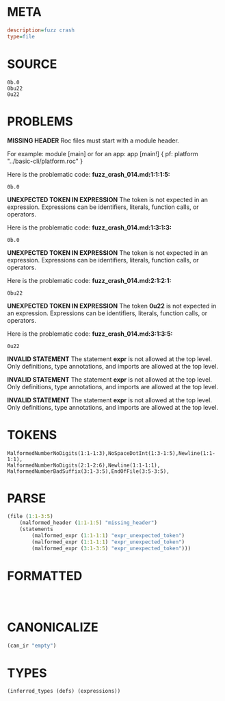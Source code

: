 # META
~~~ini
description=fuzz crash
type=file
~~~
# SOURCE
~~~roc
0b.0
0bu22
0u22
~~~
# PROBLEMS
**MISSING HEADER**
Roc files must start with a module header.

For example:
        module [main]
or for an app:
        app [main!] { pf: platform "../basic-cli/platform.roc" }

Here is the problematic code:
**fuzz_crash_014.md:1:1:1:5:**
```roc
0b.0
```


**UNEXPECTED TOKEN IN EXPRESSION**
The token  is not expected in an expression.
Expressions can be identifiers, literals, function calls, or operators.

Here is the problematic code:
**fuzz_crash_014.md:1:3:1:3:**
```roc
0b.0
```


**UNEXPECTED TOKEN IN EXPRESSION**
The token  is not expected in an expression.
Expressions can be identifiers, literals, function calls, or operators.

Here is the problematic code:
**fuzz_crash_014.md:2:1:2:1:**
```roc
0bu22
```


**UNEXPECTED TOKEN IN EXPRESSION**
The token **0u22** is not expected in an expression.
Expressions can be identifiers, literals, function calls, or operators.

Here is the problematic code:
**fuzz_crash_014.md:3:1:3:5:**
```roc
0u22
```


**INVALID STATEMENT**
The statement **expr** is not allowed at the top level.
Only definitions, type annotations, and imports are allowed at the top level.

**INVALID STATEMENT**
The statement **expr** is not allowed at the top level.
Only definitions, type annotations, and imports are allowed at the top level.

**INVALID STATEMENT**
The statement **expr** is not allowed at the top level.
Only definitions, type annotations, and imports are allowed at the top level.

# TOKENS
~~~zig
MalformedNumberNoDigits(1:1-1:3),NoSpaceDotInt(1:3-1:5),Newline(1:1-1:1),
MalformedNumberNoDigits(2:1-2:6),Newline(1:1-1:1),
MalformedNumberBadSuffix(3:1-3:5),EndOfFile(3:5-3:5),
~~~
# PARSE
~~~clojure
(file (1:1-3:5)
	(malformed_header (1:1-1:5) "missing_header")
	(statements
		(malformed_expr (1:1-1:1) "expr_unexpected_token")
		(malformed_expr (1:1-1:1) "expr_unexpected_token")
		(malformed_expr (3:1-3:5) "expr_unexpected_token")))
~~~
# FORMATTED
~~~roc



~~~
# CANONICALIZE
~~~clojure
(can_ir "empty")
~~~
# TYPES
~~~clojure
(inferred_types (defs) (expressions))
~~~